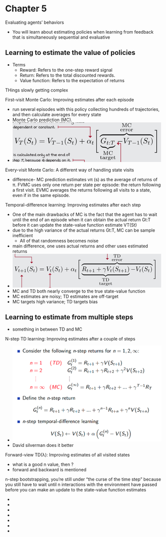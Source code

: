 # Chapter 5 
Evaluating agents’ behaviors
* You will learn about estimating policies when learning from feedback that is simultaneously sequential and evaluative

## Learning to estimate the value of policies
* Terms
    * Reward: Refers to the one-step reward signal
    * Return: Refers to the total discounted rewards.
    * Value function: Refers to the expectation of returns

THings slowly getting complex

First-visit Monte Carlo: Improving estimates after each episode
* run several episodes with this policy collecting hundreds of trajectories, and
then calculate averages for every state
* Monte Carlo prediction (MC).
* ![](./assets/c5_p2.png)

Every-visit Monte Carlo: A different way of handling state visits

* difference- MC prediction estimates vπ (s) as the average of returns of π. FVMC uses only one return per state per episode: the return following a first visit. EVMC averages the returns following all visits to a state, even if in the same episode.  

Temporal-difference learning: Improving estimates after each step
* One of the main drawbacks of MC is the fact that the agent has to wait until the end of an
episode when it can obtain the actual return Gt:T before it can update the state-value function
estimate VT(St)
* due to the high variance of the actual returns Gt:T, MC can be sample inefficient
    * All of that randomness becomes noise
* main difference, one uses actual returns and other uses estimated returns 
* ![](./assets/c5_p1.png)
* MC and TD both nearly converge to the true state-value function
* MC estimates are noisy; TD estimates are off-target
* MC targets high variance; TD targets bias

## Learning to estimate from multiple steps
* something in between TD and MC 

N-step TD learning: Improving estimates after a couple of steps
* ![](/resources/David_Silver%20Deepmind/assets/l4_p7.png)
* David silverman does it better

Forward-view TD(λ): Improving estimates of all visited states
* what is a good n value, then ?
* forward and backward is mentioned

n-step bootstrapping,
you’re still under “the curse of the time step” because you still have to wait until n interactions with the environment have passed before you can make an update to the state-value
function estimates

* 
* 
* 
* 
* 
* 
* 

